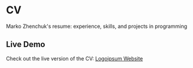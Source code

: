 # CV
Marko Zhenchuk's resume: experience, skills, and projects in programming 

## Live Demo

Check out the live version of the CV: [Logoipsum Website](https://marko-programmer.github.io/CV/index_en.html)
